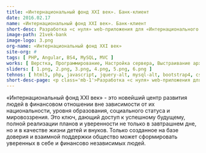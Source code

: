 ```yaml
---
title: «Интернациональный фонд XXI век». Банк-клиент
date: 2016.02.17
name: «Интернациональный фонд XXI век». Банк-клиент
short-desc: Разработка «с нуля» web-приложения для «Интернационального фонда XXI век».
image-path: 21vek-bank
image-logo: 3.png
org-name: «Интернациональный фонд XXI век»
site-org: #
tags: [ PHP, Angular, BS4, MySQL, MVC ]
works: [ Верстка, Программирование, Настройка сервера, Выстраивание архитектуры проекта ]
sliders: [ 1.png, 2.png, 3.png, 4.png, 5.png, 6.png ]
tehnos: [ html5, php, javascript, jquery-alt, mysql-alt, bootstrap4, css3, sass, less, webpack, angular ]
short-desc-page: <p class='mb-1'>Разработка «с нуля» web-приложения для «Интернационального фонда XXI век».</p><p class='mb-1'>Основные особенности:</p><ul class='mb-1'><li class='mb-1'>сверх легкий и качественно проработанный дизайн</li><li class='mb-1'>полный адаптивный интерфейс на Angular</li><li class='mb-1'>личный кабинет администратора с возможностью просмотра данных пользователей, информации по взносам, процентам и другой различной информации</li><li class='mb-1'>интеграция личного кабинета пользователя с легковесным банк-клиентом компании с учетом протоколов и правил повышенной безопасности</li><li class='mb-1'>проработка архитектуры банк-клиента компании с учетом банковских транзакций</li><li class='mb-1'>работа web-приложения одновременно с несколькими языковыми версиями (интерфейс поддерживает русский и английский языки)</li><li class='mb-1'>работа web-приложения одновременно с несколькими валютами и счетами пользователя</li><li class='mb-1'>контролируемый запуск регламентных заданий</li><li class='mb-1'>логирование всех действий администратора</li></ul>
---
```

<p>«Интернациональный фонд XXI век» - это новейший центр развития людей в финансовом отношении вне зависимости от их национальности, уровня образования, социального статуса и мировоззрения. Это ключ, дающий доступ к успешному будущему, полной реализации планов и уверенности не только в завтрашнем дне, но и в качестве жизни детей и внуков. Только созданное на базе доверия и взаимной поддержки общество может сформировать уверенных в себе и финансово независимых людей.<p>
	




